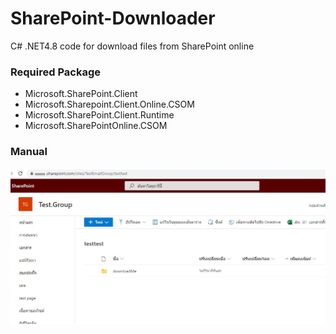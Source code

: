# SharePoint-Downloader
C# .NET4.8 code for download files from SharePoint online

### Required Package
- Microsoft.SharePoint.Client
- Microsoft.Sharepoint.Client.Online.CSOM
- Microsoft.SharePoint.Client.Runtime
- Microsoft.SharePointOnline.CSOM

### Manual
<img src="https://github.com/endowp/SharePoint-Downloader/blob/main/image/screenshot.jpg">
